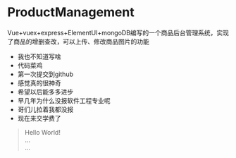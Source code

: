 # ProductManagement
Vue+vuex+express+ElementUI+mongoDB编写的一个商品后台管理系统，实现了商品的增删查改，可以上传、修改商品图片的功能

* 我也不知道写啥
* 代码菜鸡
* 第一次提交到github
* 感觉真的很神奇
* 希望以后能多多进步
* 早几年为什么没报软件工程专业呢
* 哥们儿拉着我都没报
* 现在来交学费了
>Hello World!  
...  
...
